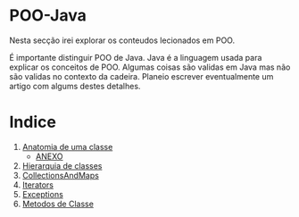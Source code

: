 # POO-Java
Nesta secção irei explorar os conteudos lecionados em POO.

É importante distinguir POO de Java. Java é a linguagem usada para explicar
 os conceitos de POO. Algumas coisas são validas em Java mas não são validas
 no contexto da cadeira. Planeio escrever eventualmente um artigo com algums
 destes detalhes.

# Indice

 1. [Anatomia de uma classe](./Anatomia_de_uma_classe.md)
    * [ANEXO](./ANEXOS/Anatomia_de_uma_classe.java)
 2. [Hierarquia de classes](./Hierarquia_de_classes.md)
 3. [CollectionsAndMaps](./CollectionsAndMaps.md)
 4. [Iterators](./Iterators.md)
 5. [Exceptions](./Exceptions.md)
 6. [Metodos de Classe](./Static.md)
